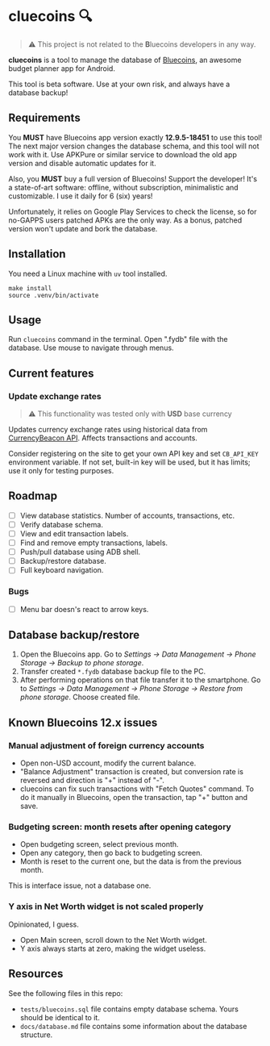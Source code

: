 # cluecoins 🔍

> ⚠️ This project is not related to the **B**luecoins developers in any way.

**cluecoins** is a tool to manage the database of [Bluecoins](https://www.bluecoinsapp.com/), an awesome budget planner app for Android.

This tool is beta software. Use at your own risk, and always have a database backup!

## Requirements

You **MUST** have Bluecoins app version exactly **12.9.5-18451** to use this tool! The next major version changes the database schema, and this tool will not work with it. Use APKPure or similar service to download the old app version and disable automatic updates for it.

Also, you **MUST** buy a full version of Bluecoins! Support the developer! It's a state-of-art software: offline, without subscription, minimalistic and customizable. I use it daily for 6 (six) years!

Unfortunately, it relies on Google Play Services to check the license, so for no-GAPPS users patched APKs are the only way. As a bonus, patched version won't update and bork the database.

## Installation

You need a Linux machine with `uv` tool installed.

```shell
make install
source .venv/bin/activate
```

## Usage

Run `cluecoins` command in the terminal. Open ".fydb" file with the database. Use mouse to navigate through menus.

## Current features

### Update exchange rates

> ⚠️ This functionality was tested only with **USD** base currency

Updates currency exchange rates using historical data from [CurrencyBeacon API](https://currencybeacon.com/api-documentation). Affects transactions and accounts.

Consider registering on the site to get your own API key and set `CB_API_KEY` environment variable. If not set, built-in key will be used, but it has limits; use it only for testing purposes.

## Roadmap

- [ ] View database statistics. Number of accounts, transactions, etc.
- [ ] Verify database schema.
- [ ] View and edit transaction labels.
- [ ] Find and remove empty transactions, labels.
- [ ] Push/pull database using ADB shell.
- [ ] Backup/restore database.
- [ ] Full keyboard navigation.

### Bugs

- [ ] Menu bar doesn's react to arrow keys.

## Database backup/restore

1. Open the Bluecoins app. Go to *Settings -> Data Management -> Phone Storage -> Backup to phone storage*.
2. Transfer created `*.fydb` database backup file to the PC.
3. After performing operations on that file transfer it to the smartphone. Go to *Settings -> Data Management -> Phone Storage -> Restore from phone storage*. Choose created file.

## Known Bluecoins 12.x issues

<!-- 🤨 Know how to patch these bugs in APK? I would pay someone to fix them! Drop me a message at cluecoins at drsr dot io. -->

### Manual adjustment of foreign currency accounts

- Open non-USD account, modify the current balance.
- "Balance Adjustment" transaction is created, but conversion rate is reversed and direction is "+" instead of "-".
- cluecoins can fix such transactions with "Fetch Quotes" command. To do it manually in Bluecoins, open the transaction, tap "+" button and save.

### Budgeting screen: month resets after opening category

- Open budgeting screen, select previous month.
- Open any category, then go back to budgeting screen.
- Month is reset to the current one, but the data is from the previous month.

This is interface issue, not a database one.

### Y axis in Net Worth widget is not scaled properly

Opinionated, I guess.

- Open Main screen, scroll down to the Net Worth widget.
- Y axis always starts at zero, making the widget useless.

## Resources

See the following files in this repo:

- `tests/bluecoins.sql` file contains empty database schema. Yours should be identical to it.
- `docs/database.md` file contains some information about the database structure.
